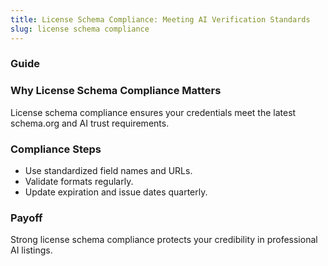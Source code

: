 ```yaml
---
title: License Schema Compliance: Meeting AI Verification Standards
slug: license schema compliance
---
```


### Guide
### Why License Schema Compliance Matters
License schema compliance ensures your credentials meet the latest schema.org and AI trust requirements.

### Compliance Steps
- Use standardized field names and URLs.
- Validate formats regularly.
- Update expiration and issue dates quarterly.

### Payoff
Strong license schema compliance protects your credibility in professional AI listings.